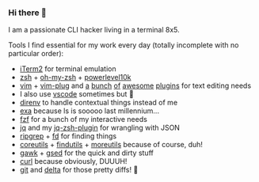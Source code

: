 ### Hi there 👋

I am a passionate CLI hacker living in a terminal 8x5.

Tools I find essential for my work every day (totally incomplete with no particular order):

- [iTerm2](https://iterm2.com/) for terminal emulation
- [zsh](https://www.zsh.org/) + [oh-my-zsh](https://ohmyz.sh) + [powerlevel10k](https://github.com/romkatv/powerlevel10k)
- [vim](https://www.vim.org/) + [vim-plug](https://github.com/junegunn/vim-plug) and 
  [a](https://github.com/tpope/vim-sensible)
  [bunch](https://github.com/easymotion/vim-easymotion) 
  [of](https://github.com/preservim/nerdtree)
  [awesome](https://github.com/dense-analysis/ale)
  [plugins](https://github.com/airblade/vim-gitgutter) for text editing needs
- I also use [vscode](https://code.visualstudio.com/) sometimes but 🤫
- [direnv](https://direnv.net/) to handle contextual things instead of me
- [exa](https://the.exa.website/) because ls is sooooo last millennium...
- [fzf](https://github.com/junegunn/fzf) for a bunch of my interactive needs
- [jq](https://stedolan.github.io/jq/) and my [jq-zsh-plugin](https://github.com/reegnz/jq-zsh-plugin) for wrangling with JSON
- [ripgrep](https://github.com/BurntSushi/ripgrep) + [fd](https://github.com/sharkdp/fd) for finding things
- [coreutils](https://www.gnu.org/software/coreutils/coreutils.html) + 
  [findutils](https://www.gnu.org/software/findutils/) + 
  [moreutils](https://joeyh.name/code/moreutils/) because of course, duh!
- [gawk](https://www.gnu.org/software/gawk/) + [gsed](https://www.gnu.org/software/sed/) for the quick and dirty stuff
- [curl](https://curl.se/) because obviously, DUUUH!
- [git](https://git-scm.com/) and [delta](https://github.com/dandavison/delta) for those pretty diffs! 🤩
